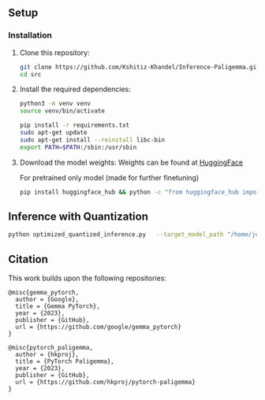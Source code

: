 

## Setup


### Installation

1. Clone this repository:
   ```bash
   git clone https://github.com/Kshitiz-Khandel/Inference-Paligemma.git
   cd src
   ```

2. Install the required dependencies:
   ```bash
   python3 -m venv venv
   source venv/bin/activate

   pip install -r requirements.txt
   sudo apt-get update
   sudo apt-get install --reinstall libc-bin
   export PATH=$PATH:/sbin:/usr/sbin
   ```

3. Download the model weights:
   Weights can be found at [HuggingFace](https://huggingface.co/google/paligemma-3b-pt-896/tree/main)

   For pretrained only model (made for further finetuning)
   ```bash
   pip install huggingface_hub && python -c "from huggingface_hub import snapshot_download; snapshot_download(repo_id='google/paligemma-3b-pt-896',    local_dir='/home/jupyter/Paligemma/google/paligemma-3b-pt-896')"

   ```

## Inference with Quantization

```bash
python optimized_quantized_inference.py   --target_model_path "/home/jupyter/Paligemma/google/paligemma-3b-pt-896"   --prompt "The building is "   --image_file_path "/home/jupyter/Inference-Paligemma/Images/building.jpeg"   --target_quantization "int8"   --group_size 64   --do_sample True   --max_tokens_to_generate 50   --temperature 0.8   --top_p 0.9   --save_quantized "/home/jupyter/Paligemma/quantized/int8"   --enable_performance_monitoring True   --benchmark_performance True   --use_torch_compile True   --enable_optimizations True
```



## Citation

This work builds upon the following repositories:

```
@misc{gemma_pytorch,
  author = {Google},
  title = {Gemma PyTorch},
  year = {2023},
  publisher = {GitHub},
  url = {https://github.com/google/gemma_pytorch}
}

@misc{pytorch_paligemma,
  author = {hkproj},
  title = {PyTorch Paligemma},
  year = {2023},
  publisher = {GitHub},
  url = {https://github.com/hkproj/pytorch-paligemma}
}
```




